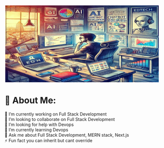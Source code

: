 <p align="center">
  <img alt="Coding" width="500" src="./images//img.webp">
</p>


# 💫 About Me:
🔭 I’m currently working on Full Stack Development<br>👯 I’m looking to collaborate on Full Stack Development<br>🤝 I’m looking for help with Devops<br>🌱 I’m currently learning Devops<br>💬 Ask me about Full Stack Development, MERN stack, Next.js<br>⚡ Fun fact you can inherit but cant override




###

<!-- Proudly created with GPRM ( https://gprm.itsvg.in ) -->
